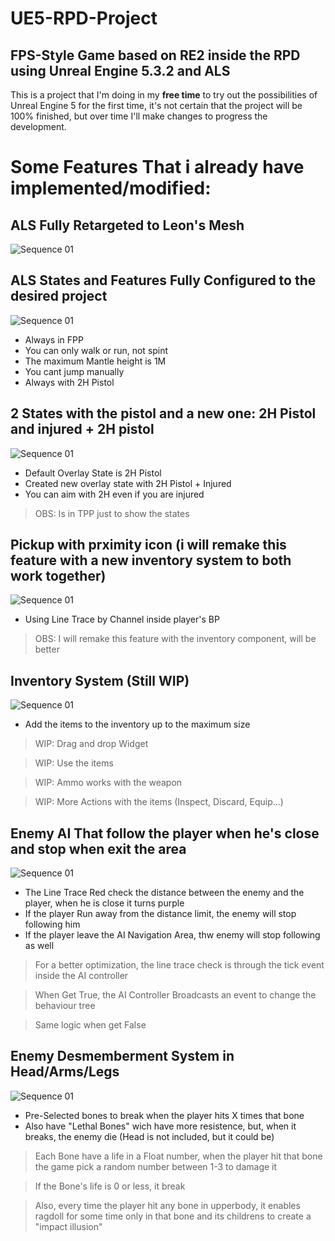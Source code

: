 # UE5-RPD-Project
## FPS-Style Game based on RE2 inside the RPD using Unreal Engine 5.3.2 and ALS

This is a project that I'm doing in my **free time** to try out the possibilities of Unreal Engine 5 for the first time, it's not certain that the project will be 100% finished, but over time I'll make changes to progress the development.

# Some Features That i already have implemented/modified:

## ALS Fully Retargeted to Leon's Mesh
![Sequence 01](https://github.com/DUDUKorte/UE5-RPD-Project/assets/40546705/0d674464-db0e-4b47-aa7d-21247838c611)

## ALS States and Features Fully Configured to the desired project
![Sequence 01](https://github.com/DUDUKorte/UE5-RPD-Project/assets/40546705/d5ef116c-ab63-48fa-9f3f-a7e7ac9e3c98)
* Always in FPP
* You can only walk or run, not spint
* The maximum Mantle height is 1M
* You cant jump manually
* Always with 2H Pistol

## 2 States with the pistol and a new one: 2H Pistol and injured + 2H pistol
![Sequence 01](https://github.com/DUDUKorte/UE5-RPD-Project/assets/40546705/4d9168ae-fce5-427a-8701-46dd0c3797c3)
* Default Overlay State is 2H Pistol
* Created new overlay state with 2H Pistol + Injured
* You can aim with 2H even if you are injured
> OBS: Is in TPP just to show the states

## Pickup with prximity icon (i will remake this feature with a new inventory system to both work together)
![Sequence 01](https://github.com/DUDUKorte/UE5-RPD-Project/assets/40546705/f0009604-515e-44ef-91d1-4b1d7befb276)
* Using Line Trace by Channel inside player's BP
> OBS: I will remake this feature with the inventory component, will be better

## Inventory System (Still WIP)
![Sequence 01](https://github.com/DUDUKorte/UE5-RPD-Project/assets/40546705/93f62c90-c682-4069-93ac-412ae24d2e94)
* Add the items to the inventory up to the maximum size
> WIP: Drag and drop Widget

> WIP: Use the items

> WIP: Ammo works with the weapon

> WIP: More Actions with the items (Inspect, Discard, Equip...)

## Enemy AI That follow the player when he's close and stop when exit the area
![Sequence 01](https://github.com/DUDUKorte/UE5-RPD-Project/assets/40546705/eeb5a277-1f09-4ada-b04e-d7308ef45c1d)
* The Line Trace Red check the distance between the enemy and the player, when he is close it turns purple
* If the player Run away from the distance limit, the enemy will stop following him
* If the player leave the AI Navigation Area, thw enemy will stop following as well

> For a better optimization, the line trace check is through the tick event inside the AI controller

> When Get True, the AI Controller Broadcasts an event to change the behaviour tree

> Same logic when get False

## Enemy Desmemberment System in Head/Arms/Legs
![Sequence 01](https://github.com/DUDUKorte/UE5-RPD-Project/assets/40546705/df1187d4-e47b-4d5f-8d02-745cc23dd01a)
* Pre-Selected bones to break when the player hits X times that bone
* Also have "Lethal Bones" wich have more resistence, but, when it breaks, the enemy die (Head is not included, but it could be)
> Each Bone have a life in a Float number, when the player hit that bone the game pick a random number between 1-3 to damage it

> If the Bone's life is 0 or less, it break

> Also, every time the player hit any bone in upperbody, it enables ragdoll for some time only in that bone and its childrens to create a "impact illusion"
